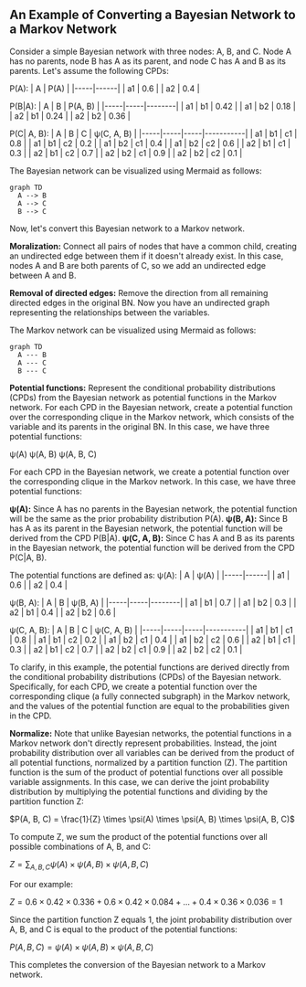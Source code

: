 ## An Example of Converting a Bayesian Network to a Markov Network

Consider a simple Bayesian network with three nodes: A, B, and C. Node A has no parents, node B has A as its parent, and node C has A and B as its parents. Let's assume the following CPDs:

P(A):
|  A  | P(A) |
|-----|------|
|  a1 |  0.6 |
|  a2 |  0.4 |

P(B|A):
|  A  |  B  | P(A, B) |
|-----|-----|--------|
|  a1 |  b1 |   0.42  |
|  a1 |  b2 |   0.18  |
|  a2 |  b1 |   0.24  |
|  a2 |  b2 |   0.36  |

P(C| A, B):
|  A  |  B  |  C  | ψ(C, A, B) |
|-----|-----|-----|-----------|
|  a1 |  b1 |  c1 |    0.8     |
|  a1 |  b1 |  c2 |    0.2     |
|  a1 |  b2 |  c1 |    0.4     |
|  a1 |  b2 |  c2 |    0.6     |
|  a2 |  b1 |  c1 |    0.3     |
|  a2 |  b1 |  c2 |    0.7     |
|  a2 |  b2 |  c1 |    0.9     |
|  a2 |  b2 |  c2 |    0.1     |

The Bayesian network can be visualized using Mermaid as follows:

```mermaid
graph TD
  A --> B
  A --> C
  B --> C
```
Now, let's convert this Bayesian network to a Markov network.

**Moralization:** Connect all pairs of nodes that have a common child, creating an undirected edge between them if it doesn't already exist. In this case, nodes A and B are both parents of C, so we add an undirected edge between A and B.

**Removal of directed edges:** Remove the direction from all remaining directed edges in the original BN. Now you have an undirected graph representing the relationships between the variables.

The Markov network can be visualized using Mermaid as follows:


```mermaid
graph TD
  A --- B
  A --- C
  B --- C
```
**Potential functions:** Represent the conditional probability distributions (CPDs) from the Bayesian network as potential functions in the Markov network. For each CPD in the Bayesian network, create a potential function over the corresponding clique in the Markov network, which consists of the variable and its parents in the original BN. In this case, we have three potential functions:

ψ(A)
ψ(A, B)
ψ(A, B, C)

For each CPD in the Bayesian network, we create a potential function over the corresponding clique in the Markov network. In this case, we have three potential functions:

**ψ(A):** Since A has no parents in the Bayesian network, the potential function will be the same as the prior probability distribution P(A).
**ψ(B, A):** Since B has A as its parent in the Bayesian network, the potential function will be derived from the CPD P(B|A).
**ψ(C, A, B):** Since C has A and B as its parents in the Bayesian network, the potential function will be derived from the CPD P(C|A, B).

The potential functions are defined as:
ψ(A):
|  A  | ψ(A) |
|-----|------|
|  a1 |  0.6 |
|  a2 |  0.4 |

ψ(B, A):
|  A  |  B  | ψ(B, A) |
|-----|-----|--------|
|  a1 |  b1 |   0.7  |
|  a1 |  b2 |   0.3  |
|  a2 |  b1 |   0.4  |
|  a2 |  b2 |   0.6  |

ψ(C, A, B):
|  A  |  B  |  C  | ψ(C, A, B) |
|-----|-----|-----|-----------|
|  a1 |  b1 |  c1 |    0.8     |
|  a1 |  b1 |  c2 |    0.2     |
|  a1 |  b2 |  c1 |    0.4     |
|  a1 |  b2 |  c2 |    0.6     |
|  a2 |  b1 |  c1 |    0.3     |
|  a2 |  b1 |  c2 |    0.7     |
|  a2 |  b2 |  c1 |    0.9     |
|  a2 |  b2 |  c2 |    0.1     |

To clarify, in this example, the potential functions are derived directly from the conditional probability distributions (CPDs) of the Bayesian network. Specifically, for each CPD, we create a potential function over the corresponding clique (a fully connected subgraph) in the Markov network, and the values of the potential function are equal to the probabilities given in the CPD.

**Normalize:** Note that unlike Bayesian networks, the potential functions in a Markov network don't directly represent probabilities. Instead, the joint probability distribution over all variables can be derived from the product of all potential functions, normalized by a partition function (Z). The partition function is the sum of the product of potential functions over all possible variable assignments.
In this case, we can derive the joint probability distribution by multiplying the potential functions and dividing by the partition function Z:

$P(A, B, C) = \frac{1}{Z} \times \psi(A) \times \psi(A, B) \times \psi(A, B, C)$

To compute Z, we sum the product of the potential functions over all possible combinations of A, B, and C:

$Z = \sum_{A, B, C} \psi(A) \times \psi(A, B) \times \psi(A, B, C)$

For our example:

$Z = 0.6 \times 0.42 \times 0.336 + 0.6 \times 0.42 \times 0.084 + ... + 0.4 \times 0.36 \times 0.036 = 1$

Since the partition function Z equals 1, the joint probability distribution over A, B, and C is equal to the product of the potential functions:

$P(A, B, C) = \psi(A) \times \psi(A, B) \times \psi(A, B, C)$

This completes the conversion of the Bayesian network to a Markov network.
